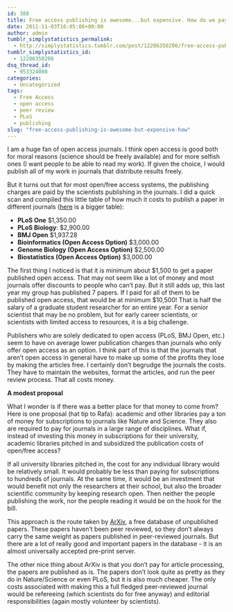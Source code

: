 ```yaml
---
id: 388
title: Free access publishing is awesome...but expensive. How do we pay for it?
date: 2011-11-03T16:05:06+00:00
author: admin
tumblr_simplystatistics_permalink:
  - http://simplystatistics.tumblr.com/post/12286350206/free-access-publishing-is-awesome-but-expensive-how
tumblr_simplystatistics_id:
  - 12286350206
dsq_thread_id:
  - 953324008
categories:
  - Uncategorized
tags:
  - Free Access
  - open access
  - peer review
  - PLoS
  - publishing
slug: "free-access-publishing-is-awesome-but-expensive-how"
---
```

I am a huge fan of open access journals. I think open access is good both for moral reasons (science should be freely available) and for more selfish ones (I want people to be able to read my work). If given the choice, I would publish all of my work in journals that distribute results freely.

But it turns out that for most open/free access systems, the publishing charges are paid by the scientists publishing in the journals. I did a quick scan and compiled this little table of how much it costs to publish a paper in different journals (<a href="http://www.springeropen.com/about/apccomparison/" target="_blank">here</a> is a bigger table):

  * **PLoS One** $1,350.00
  * **PLoS Biology**: $2,900.00
  * **BMJ Open** $1,937.28
  * **Bioinformatics (Open Access Option)** $3,000.00
  * **Genome Biology (Open Access Option)** $2,500.00
  * **Biostatistics (Open Access Option)** $3,000.00

<!-- more -->

The first thing I noticed is that it is minimum about $1,500 to get a paper published open access. That may not seem like a lot of money and most journals offer discounts to people who can&#8217;t pay. But it still adds up, this last year my group has published 7 papers. If I paid for all of them to be published open access, that would be at minimum $10,500! That is half the salary of a graduate student researcher for an entire year. For a senior scientist that may be no problem, but for early career scientists, or scientists with limited access to resources, it is a big challenge.

Publishers who are solely dedicated to open access (PLoS, BMJ Open, etc.) seem to have on average lower publication charges than journals who only offer open access as an option. I think part of this is that the journals that aren&#8217;t open access in general have to make up some of the profits they lose by making the articles free. I certainly don&#8217;t begrudge the journals the costs. They have to maintain the websites, format the articles, and run the peer review process. That all costs money.

**A modest proposal**

What I wonder is if there was a better place for that money to come from? Here is one proposal (hat tip to Rafa): academic and other libraries pay a ton of money for subscriptions to journals like Nature and Science. They also are required to pay for journals in a large range of disciplines. What if, instead of investing this money in subscriptions for their university, academic libraries pitched in and subsidized the publication costs of open/free access?

If all university libraries pitched in, the cost for any individual library would be relatively small. It would probably be less than paying for subscriptions to hundreds of journals. At the same time, it would be an investment that would benefit not only the researchers at their school, but also the broader scientific community by keeping research open. Then neither the people publishing the work, nor the people reading it would be on the hook for the bill.

This approach is the route taken by <a href="http://arxiv.org/" target="_blank">ArXiv</a>, a free database of unpublished papers. These papers haven&#8217;t been peer reviewed, so they don&#8217;t always carry the same weight as papers published in peer-reviewed journals. But there are a lot of really good and important papers in the database - it is an almost universally accepted pre-print server.

The other nice thing about ArXiv is that you don&#8217;t pay for article processing, the papers are published as is. The papers don&#8217;t look quite as pretty as they do in Nature/Science or even PLoS, but it is also much cheaper. The only costs associated with making this a full fledged peer-reviewed journal would be refereeing (which scientists do for free anyway) and editorial responsibilities (again mostly volunteer by scientists).

